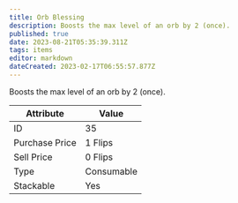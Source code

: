 ```yaml
---
title: Orb Blessing
description: Boosts the max level of an orb by 2 (once).
published: true
date: 2023-08-21T05:35:39.311Z
tags: items
editor: markdown
dateCreated: 2023-02-17T06:55:57.877Z
---
```


Boosts the max level of an orb by 2 (once).

|Attribute|Value|
|-|-|
|ID|35|
|Purchase Price|1 Flips|
|Sell Price|0 Flips|
|Type|Consumable|
|Stackable|Yes|

